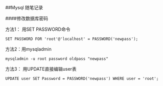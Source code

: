 ##Mysql 随笔记录

####修改数据库密码

方法1： 用SET PASSWORD命令

	SET PASSWORD FOR 'root'@'localhost' = PASSWORD('newpass');

方法2：用mysqladmin
	
	mysqladmin -u root password oldpass "newpass"

方法3： 用UPDATE直接编辑user表

	UPDATE user SET Password = PASSWORD('newpass') WHERE user = 'root';
	
	

　　



